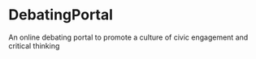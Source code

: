 # DebatingPortal
An online debating portal to promote a culture of civic engagement and critical thinking
